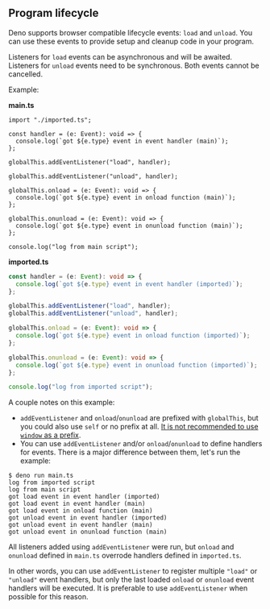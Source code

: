 ## Program lifecycle

Deno supports browser compatible lifecycle events: `load` and `unload`. You can
use these events to provide setup and cleanup code in your program.

Listeners for `load` events can be asynchronous and will be awaited. Listeners
for `unload` events need to be synchronous. Both events cannot be cancelled.

Example:

**main.ts**

```ts, ignore
import "./imported.ts";

const handler = (e: Event): void => {
  console.log(`got ${e.type} event in event handler (main)`);
};

globalThis.addEventListener("load", handler);

globalThis.addEventListener("unload", handler);

globalThis.onload = (e: Event): void => {
  console.log(`got ${e.type} event in onload function (main)`);
};

globalThis.onunload = (e: Event): void => {
  console.log(`got ${e.type} event in onunload function (main)`);
};

console.log("log from main script");
```

**imported.ts**

```ts
const handler = (e: Event): void => {
  console.log(`got ${e.type} event in event handler (imported)`);
};

globalThis.addEventListener("load", handler);
globalThis.addEventListener("unload", handler);

globalThis.onload = (e: Event): void => {
  console.log(`got ${e.type} event in onload function (imported)`);
};

globalThis.onunload = (e: Event): void => {
  console.log(`got ${e.type} event in onunload function (imported)`);
};

console.log("log from imported script");
```

A couple notes on this example:

- `addEventListener` and `onload`/`onunload` are prefixed with `globalThis`, but
  you could also use `self` or no prefix at all.
  [It is not recommended to use `window` as a prefix](https://lint.deno.land/#no-window-prefix).
- You can use `addEventListener` and/or `onload`/`onunload` to define handlers
  for events. There is a major difference between them, let's run the example:

```shell
$ deno run main.ts
log from imported script
log from main script
got load event in event handler (imported)
got load event in event handler (main)
got load event in onload function (main)
got unload event in event handler (imported)
got unload event in event handler (main)
got unload event in onunload function (main)
```

All listeners added using `addEventListener` were run, but `onload` and
`onunload` defined in `main.ts` overrode handlers defined in `imported.ts`.

In other words, you can use `addEventListener` to register multiple `"load"` or
`"unload"` event handlers, but only the last loaded `onload` or `onunload` event
handlers will be executed. It is preferable to use `addEventListener` when
possible for this reason.
